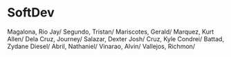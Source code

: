 # SoftDev
Magalona, Rio Jay/
Segundo, Tristan/
Mariscotes, Gerald/
Marquez, Kurt Allen/
Dela Cruz, Journey/
Salazar, Dexter Josh/
Cruz, Kyle Condrei/
Battad, Zydane Diesel/
Abril, Nathaniel/
Vinarao, Alvin/
Vallejos, Richmon/
